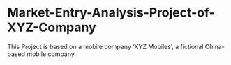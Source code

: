 # Market-Entry-Analysis-Project-of-XYZ-Company
This Project is based on a mobile company ‘XYZ Mobiles’, a fictional China-based mobile company . 
